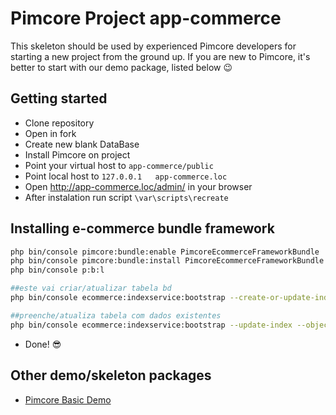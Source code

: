 # Pimcore Project app-commerce

This skeleton should be used by experienced Pimcore developers for starting a new project from the ground up. 
If you are new to Pimcore, it's better to start with our demo package, listed below 😉

## Getting started

- Clone repository 
- Open in fork 
- Create new blank DataBase
- Install Pimcore on project
- Point your virtual host to `app-commerce/public`
- Point local host to `127.0.0.1   app-commerce.loc`
- Open http://app-commerce.loc/admin/ in your browser
- After instalation run script `\var\scripts\recreate`


## Installing e-commerce bundle framework
```bash
php bin/console pimcore:bundle:enable PimcoreEcommerceFrameworkBundle
php bin/console pimcore:bundle:install PimcoreEcommerceFrameworkBundle
php bin/console p:b:l

##este vai criar/atualizar tabela bd
php bin/console ecommerce:indexservice:bootstrap --create-or-update-index-structure --object-list-class \Pimcore\Model\DataObject\Product\Listing

##preenche/atualiza tabela com dados existentes
php bin/console ecommerce:indexservice:bootstrap --update-index --object-list-class \Pimcore\Model\DataObject\Product\Listing
```
- Done! 😎

## Other demo/skeleton packages
- [Pimcore Basic Demo](https://github.com/pimcore/demo)